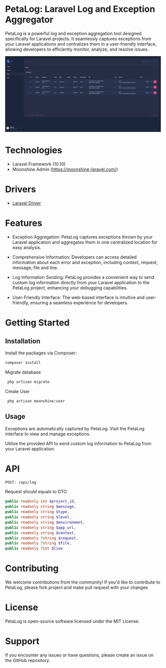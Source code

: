 # PetaLog: Laravel Log and Exception Aggregator
PetaLog is a powerful log and exception aggregation tool designed specifically for Laravel projects. It seamlessly captures exceptions from your Laravel applications and centralizes them in a user-friendly interface, allowing developers to efficiently monitor, analyze, and resolve issues.

<img src="docs/arts/screenshot.png">

# Technologies
- Laravel Framework (10.10)
- Moonshine Admin (https://moonshine-laravel.com/)

# Drivers
- [Laravel Driver](https://github.com/pektiyaz/petalog-laravel.git)

# Features
- Exception Aggregation: PetaLog captures exceptions thrown by your Laravel application and aggregates them in one centralized location for easy analysis.

- Comprehensive Information: Developers can access detailed information about each error and exception, including context, request, message, file and line.

- Log Information Sending: PetaLog provides a convenient way to send custom log information directly from your Laravel application to the PetaLog project, enhancing your debugging capabilities.

- User-Friendly Interface: The web-based interface is intuitive and user-friendly, ensuring a seamless experience for developers.

# Getting Started
## Installation
Install the packages via Composer:

```bash
composer install
```
Migrate database
```bash
 php artisan migrate
```

Create User
```bash
 php artisan moonshine:user
```



## Usage
Exceptions are automatically captured by PetaLog. Visit the PetaLog interface to view and manage exceptions.

Utilize the provided API to send custom log information to PetaLog from your Laravel application.


# API
```http request
POST: /api/log
```
Request should equals to DTO

```php
public readonly int $project_id,
public readonly string $message,
public readonly string $type,
public readonly string $level,
public readonly string $environment,
public readonly string $app_url,
public readonly string $context,
public readonly ?string $request,
public readonly ?string $file,
public readonly ?int $line
```

# Contributing
We welcome contributions from the community! If you'd like to contribute to PetaLog, please fork project and make pull request with your changes

# License
PetaLog is open-source software licensed under the MIT License.

# Support
If you encounter any issues or have questions, please create an issue on the GitHub repository.
